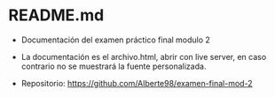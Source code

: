 # README.md 
- Documentación del examen práctico final modulo 2

- La documentación es el archivo.html, abrir con live server, 
en caso contrario no se muestrará la fuente personalizada.

- Repositorio: https://github.com/Alberte98/examen-final-mod-2
